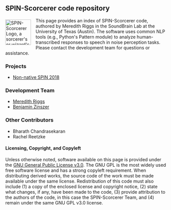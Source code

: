 ## SPIN-Scorcerer code repository
<img align="left" src="https://avatars3.githubusercontent.com/u/39776676.png" alt="SPIN-Scorcerer Logo, a sorcerer's or wizard's pointed blue hat with yellow stars on it" style="margin: 5px 15px 5px 0px; height: 80px; width: 80px;">This page provides an index of SPIN-Scorcerer code, authored by Meredith Riggs in the SoundBrain Lab at the University of Texas (Austin). The software uses common NLP tools (e.g., Python's Pattern module) to analyze human-transcribed responses to speech in noise perception tasks. Please contact the development team for questions or assistance.

### Projects

- [Non-native SPIN 2018](https://github.com/SPIN-Scorcerer/Error-Analysis/)

### Development Team

- [Meredith Riggs](https://github.com/mfriggs)
- [Benjamin Zinszer](https://github.com/bzinszer)

### Other Contributors

- Bharath Chandrasekaran
- Rachel Reetzke

#### Licensing, Copyright, and Copyleft
Unless otherwise noted, software available on this page is provided under the [GNU General Public License v3.0](https://www.gnu.org/licenses/gpl-3.0.en.html). The GNU GPL is the most widely used free software license and has a strong copyleft requirement. When distributing derived works, the source code of the work must be made available under the same license. Redistribution of this code must also include (1) a copy of the enclosed license and copyright notice, (2) state what changes, if any, have been made to the code, (3) provide attribution to the authors of the code, in this case the SPIN-Scorcerer Team, and (4) remain under the same GNU GPL v3.0 license.
